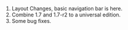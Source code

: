 1. Layout Changes, basic navigation bar is here.
2. Combine 1.7 and 1.7-r2 to a universal edition.
3. Some bug fixes.
